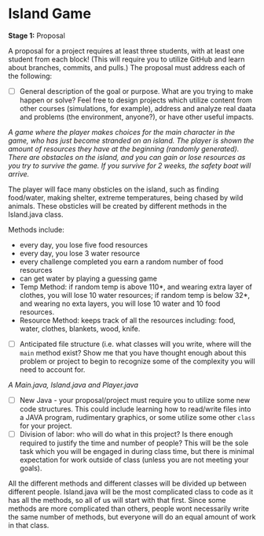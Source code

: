 # Island Game

**Stage 1:**  Proposal

A proposal for a project requires at least three students,
with at least one student from each block!  (This will require
you to utilize GitHub and learn about branches, commits, and pulls.)
The proposal must address each of the following:

- [ ] General description of the goal or purpose.  What are you trying to make happen or solve?  Feel free to design projects which utilize content from other courses (simulations, for example), address and analyze real daata and problems (the environment, anyone?), or have other useful impacts.

*A game where the player makes choices for the main character in the game, who has just become stranded on an island. The player is shown the amount of resources they have at the beginning (randomly generated). There are obstacles on the island, and you can gain or lose resources as you try to survive the game. If you survive for 2 weeks, the safety boat will arrive.*

The player will face many obsticles on the island, such as finding food/water, making shelter, extreme temperatures, being chased by wild animals. These obsticles will be created by different methods in the Island.java class. 

Methods include: 
- every day, you lose five food resources
- every  day, you lose 3 water resource 
- every challenge completed you earn a random number of food resources 
- can get water by playing a guessing game 
- Temp Method: if random temp is above 110*, and wearing extra layer of clothes, you will lose 10 water resources; if random temp is below 32*, and wearing no exta layers, you will lose 10 water and 10 food resources.
- Resource Method: keeps track of all the resources including: food, water, clothes, blankets, wood, knife.

- [ ] Anticipated file structure (i.e. what classes will you write, where will the `main` method exist?  Show me that you have thought enough about this problem or project to begin to recognize some of the complexity you will need to account for.

*A Main.java, Island.java and Player.java* 

- [ ] New Java - your proposal/project must require you to utilize some new code structures.  This could include learning how to read/write files into a JAVA program, rudimentary graphics, or some utilize some other `class` for your project.
- [ ] Division of labor:  who will do what in this project?  Is there enough required to justify the time and number of people?  This will be the sole task which you will be engaged in during class time, but there is minimal expectation for work outside of class (unless you are not meeting your goals).

All the different methods and different classes will be divided up between different people. Island.java will be the most complicated class to code as it has all the methods, so all of us will start with that first. Since some methods are more complicated than others, people wont necessarily write the same number of methods, but everyone will do an equal amount of work in that class. 
